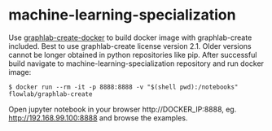 # machine-learning-specialization

Use  [graphlab-create-docker](https://github.com/flow-lab/graphlab-create-docker) to build docker image with graphlab-create included.  Best to use graphlab-create license version 2.1. Older versions cannot be longer obtained in python repositories like pip.
After successful build navigate to machine-learning-specialization repository and run docker image: 
```
$ docker run --rm -it -p 8888:8888 -v "$(shell pwd):/notebooks" flowlab/graphlab-create
```

Open jupyter notebook in your browser http://DOCKER_IP:8888, eg. http://192.168.99.100:8888 and browse the examples.
